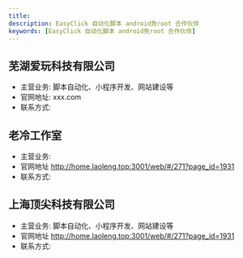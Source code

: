 ```yaml
---
title: 
description: EasyClick 自动化脚本 android免root 合作伙伴
keywords: [EasyClick 自动化脚本 android免root 合作伙伴]
---
```


## 芜湖爱玩科技有限公司

 - 主营业务: 脚本自动化、小程序开发、网站建设等
 - 官网地址: xxx.com
 - 联系方式: 

## 老冷工作室

 - 主营业务: 
 - 官网地址 http://home.laoleng.top:3001/web/#/271?page_id=1931
 - 联系方式: 
 
## 上海顶尖科技有限公司

 - 主营业务: 脚本自动化、小程序开发、网站建设等
 - 官网地址 http://home.laoleng.top:3001/web/#/271?page_id=1931
 - 联系方式: 
